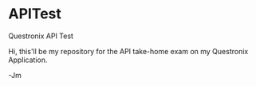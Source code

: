 # APITest
Questronix API Test

Hi, this'll be my repository for the API take-home exam on my Questronix Application.

-Jm
